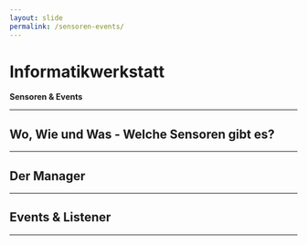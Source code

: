 ```yaml
---
layout: slide
permalink: /sensoren-events/
---
```


# Informatikwerkstatt
__Sensoren & Events__

---

## Wo, Wie und Was - Welche Sensoren gibt es?

---

## Der Manager

---

## Events & Listener

---


